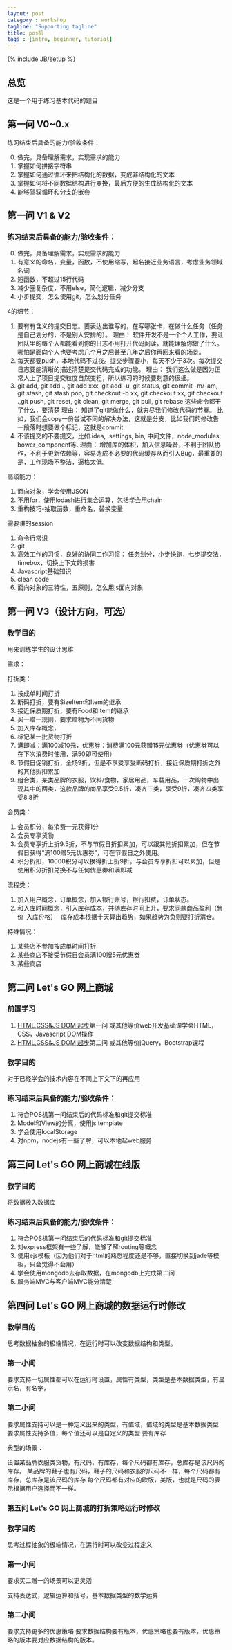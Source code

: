 ```yaml
---
layout: post
category : workshop
tagline: "Supporting tagline"
title: pos机
tags : [intro, beginner, tutorial]
---
```

{% include JB/setup %}

## 总览

这是一个用于练习基本代码的题目

## 第一问 V0~0.x

练习结束后具备的能力/验收条件：

0. 做完，具备理解需求，实现需求的能力
1. 掌握如何拼接字符串
2. 掌握如何通过循环来把结构化的数据，变成非结构化的文本
3. 掌握如何将不同数据结构进行变换，最后方便的生成结构化的文本
4. 能够驾驭循环和分支的嵌套

## 第一问 V1 & V2

### 练习结束后具备的能力/验收条件：

0. 做完，具备理解需求，实现需求的能力
1. 有意义的命名，变量，函数，不使用缩写，起名接近业务语言，考虑业务领域名词
2. 短函数，不超过15行代码
3. 减少圈复杂度，不用else，简化逻辑，减少分支
4. 小步提交，怎么使用git，怎么划分任务

4的细节：

1. 要有有含义的提交日志。要表达出谁写的，在写哪张卡，在做什么任务（任务是自己划分的，不是别人安排的）。
理由： 软件开发不是一个个人工作，要让团队里的每个人都能看到你的日志不用打开代码阅读，就能理解你做了什么。
哪怕是面向个人也要考虑几个月之后甚至几年之后你再回来看的场景。
2. 每天都要push，本地代码不过夜。提交步骤要小，每天不少于3次。每次提交日志要能清晰的描述清楚提交代码完成的功能。
理由： 我们这么做是因为正常人上了项目提交粒度自然变粗，所以练习的时候要刻意的很细。
3. git add, git add ., git add xxx, git add -u, git status, git commit -m/-am, git stash,
 git stash pop, git checkout -b xx, git checkout xx, git checkout .,git push, git reset, git clean, git merge, git pull, git rebase
这些命令都干了什么，要清楚
理由： 知道了git能做什么，就穷尽我们修改代码的节奏。
比如，我们会copy一份尝试不同的解决办法，这就是分支，比如我们的修改告一段落时想要做个标记，这就是commit
4. 不该提交的不要提交，比如.idea, .settings, bin, 中间文件，node_modules, bower_component等.
理由： 增加库的体积，加入信息噪音，不利于团队协作，不利于更新依赖等，容易造成不必要的代码缓存从而引入Bug，最重要的是，工作现场不整洁，逼格太低。


高级能力：

1. 面向对象，学会使用JSON
2. 不用for，使用lodash进行集合运算，包括学会用chain
3. 重构技巧-抽取函数，重命名，替换变量

需要讲的session

1. 命令行常识
2. git
3. 高效工作的习惯，良好的协同工作习惯： 任务划分，小步快跑，七步提交法，timebox，切换上下文的损害
4. Javascript基础知识
5. clean code
6. 面向对象的三特性，五原则，怎么用js面向对象


## 第一问 V3（设计方向，可选）

### 教学目的

用来训练学生的设计思维

需求：

打折类：

1. 按成单时间打折
2. 断码打折，要有SizeItem和Item的继承
3. 接近保质期打折，要有Food和Item的继承
4. 买一赠一规则，要求赠物为不同货物
5. 加入库存概念，
6. 标记某一批货物打折
7. 满即减：满100减10元，优惠劵：消费满100元获赠15元优惠劵（优惠劵可以在下次消费时使用，满50即可使用）
8. 节假日促销打折，全场9折，但是不享受享受断码打折，接近保质期打折之外的其他折扣累加
9. 组合类，某类品牌的衣服，饮料/食物，家居用品，车载用品，一次购物中出现其中的两类，这款品牌的商品享受9.5折，凑齐三类，享受9折，凑齐四类享受8.8折

会员类：

1. 会员积分，每消费一元获得1分
2. 会员专享货物
3. 会员专享折上折9.5折，不与节假日折扣累加，可以跟其他折扣累加，但在节假日获得“满100赠5元优惠劵”，可在节假日之外使用。
4. 积分折扣，10000积分可以换得折上折9折，与会员专享折扣可以累加，但是使用积分折扣兑换不与任何优惠劵和满即减


流程类：

1. 加入用户概念，订单概念，加入银行账号，银行扣费，订单状态。
2. 和入库时间概念，引入库存成本，并随库存时间上升，要求同款商品盈利（售价-入库价格）- 库存成本根据十天算出趋势，如果趋势为负则要打折清仓。

特殊情况：

1. 某些店不参加按成单时间打折
2. 某些商店不接受节假日会员满100赠5元优惠劵
3. 某些商店

## 第二问 Let's GO 网上商城

### 前置学习

1. [HTML,CSS&JS DOM 起步](http://open-edu.github.io/workshop/html-css-jsdom-getting-started.html)第一问 或其他等价web开发基础课学会HTML，CSS，Javascript DOM操作
2. [HTML,CSS&JS DOM 起步](http://open-edu.github.io/workshop/html-css-jsdom-getting-started.html)第二问 或其他等价jQuery，Bootstrap课程

### 教学目的

对于已经学会的技术内容在不同上下文下的再应用

### 练习结束后具备的能力/验收条件：

1. 符合POS机第一问结束后的代码标准和git提交标准
2. Model和View的分离，使用js template
3. 学会使用localStorage
4. 对npm，nodejs有一些了解，可以本地起web服务


## 第三问 Let's GO 网上商城在线版

### 教学目的

将数据放入数据库

### 练习结束后具备的能力/验收条件：

1. 符合POS机第一问结束后的代码标准和git提交标准
2. 对express框架有一些了解，能够了解routing等概念
3. 使用ejs模板（因为他们对于html的熟悉程度还是不够，直接切换到jade等模板，只会觉得不会用）
4. 学会使用mongodb去存取数据，在mongodb上完成第二问
5. 服务端MVC与客户端MVC能分清楚

## 第四问 Let's GO 网上商城的数据运行时修改

### 教学目的

思考数据抽象的极端情况，在运行时可以改变数据结构和类型。

### 第一小问

要求支持一切属性都可以在运行时设置，属性有类型，类型是基本数据类型，有显示名，有名字，

### 第二小问

要求属性支持可以是一种定义出来的类型，有值域，值域的类型是基本数据类型
要求属性支持多值，每个值还可以是自定义的类型
要有库存

典型的场景：

设置某品牌衣服类货物，有尺码，有库存，每个尺码都有库存，总库存是该尺码的库存。
某品牌的鞋子也有尺码，鞋子的尺码和衣服的尺码不一样，每个尺码都有库存，总库存是该尺码的库存
每个尺码都有对应的欧版，美版，也就是尺码的表示根据用户选择而不一样。

### 第五问 Let's GO 网上商城的打折策略运行时修改

### 教学目的

思考过程抽象的极端情况，在运行时可以改变过程定义

### 第一小问

要求买二赠一的场景可以更灵活

支持表达式，逻辑运算和括号，基本数据类型的数学运算

### 第二小问

要求支持更多的优惠策略
要求数据结构要有版本，优惠策略也要有版本，优惠策略的版本要对应数据结构的版本。
